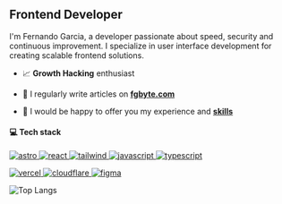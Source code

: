 <h2 align="">Frontend Developer</h2>  

I'm Fernando Garcia, a developer passionate about speed, security and continuous improvement. I specialize in user interface development for creating scalable frontend solutions.
  
- 📈  **Growth Hacking**  enthusiast

- 📝 I regularly write articles on **[fgbyte.com](https://fgbyte.com)**

- 🤝 I would be happy to offer you my experience and **[skills](https://fgbyte.com/cv)**


<h4>💻 Tech stack</h4>
<p align="left">
	<a href="https://astro.build" target="_blank" rel="noreferrer"> <img src="https://img.shields.io/badge/Astro-FF5D01?logo=astro&logoColor=fff&style=for-the-badge" alt="astro"</a>
	<a href="https://react.dev" target="_blank" rel="noreferrer"> <img src="https://img.shields.io/badge/React-61DAFB?logo=react&logoColor=000&style=for-the-badge" alt="react"</a>
	<a href="https://tailwindcss.com/" target="_blank" rel="noreferrer"> <img src="https://img.shields.io/badge/Tailwind%20CSS-06B6D4?logo=tailwindcss&logoColor=fff&style=for-the-badge" alt="tailwind"/> </a>
	<a href="https://javascript.info" target="_blank" rel="noreferrer"> <img src="https://img.shields.io/badge/JavaScript-F7DF1E?logo=javascript&logoColor=000&style=for-the-badge" alt="javascript"/> </a>
	<a href="https://www.typescriptlang.org/" target="_blank" rel="noreferrer"> <img src="https://img.shields.io/badge/TypeScript-3178C6?logo=typescript&logoColor=fff&style=for-the-badge" alt="typescript"/> </a>
<!-- 	<a href="https://nextjs.org" target="_blank" rel="noreferrer"> <img src="https://img.shields.io/badge/Next.js-000?logo=nextdotjs&logoColor=fff&style=for-the-badge" alt="nextjs"</a> -->
</p>
<p align="left">
	<a href="https://www.vercel.com/" target="_blank" rel="noreferrer"> <img src="https://img.shields.io/badge/Vercel-000?logo=vercel&logoColor=fff&style=for-the-badge" alt="vercel"/> </a>
	<a href="https://www.cloudflare.com/" target="_blank" rel="noreferrer"> <img src="https://img.shields.io/badge/Cloudflare-F38020?logo=cloudflare&logoColor=fff&style=for-the-badge" alt="cloudflare"/> </a>
	<a href="https://www.figma.com/" target="_blank" rel="noreferrer"> <img src="https://img.shields.io/badge/Figma-F24E1E?logo=figma&logoColor=fff&style=for-the-badge" alt="figma"/> </a>
</p>

<!-- ![fgbyte's GitHub stats](https://github-readme-stats.vercel.app/api?username=fgbyte&show_icons=true&theme=transparent) -->
![Top Langs](https://github-readme-stats.vercel.app/api/top-langs/?username=fgbyte&hide_progress=true&theme=transparent)
 

